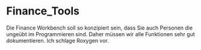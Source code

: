 # Finance_Tools

Die Finance Workbench soll so konzipiert sein, dass Sie auch Personen die ungeübt im Programmieren sind. Daher müssen wir alle Funktionen sehr gut dokumentieren. Ich schlage Roxygen vor.
